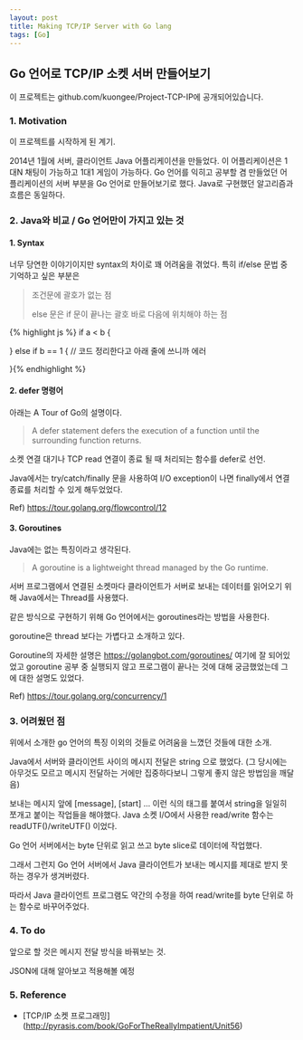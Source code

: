 ```yaml
---
layout: post
title: Making TCP/IP Server with Go lang
tags: [Go]
---
```


## Go 언어로 TCP/IP 소켓 서버 만들어보기
이 프로젝트는 github.com/kuongee/Project-TCP-IP에 공개되어있습니다.

### 1. Motivation
이 프로젝트를 시작하게 된 계기.

2014년 1월에 서버, 클라이언트 Java 어플리케이션을 만들었다.
이 어플리케이션은 1대N 채팅이 가능하고 1대1 게임이 가능하다.
Go 언어를 익히고 공부할 겸 만들었던 어플리케이션의 서버 부분을 Go 언어로 만들어보기로 했다.
Java로 구현했던 알고리즘과 흐름은 동일하다.

### 2. Java와 비교 / Go 언어만이 가지고 있는 것
#### 1. Syntax
너무 당연한 이야기이지만 syntax의 차이로 꽤 어려움을 겪었다.
특히 if/else 문법 중 기억하고 싶은 부분은 
> 조건문에 괄호가 없는 점
>
> else 문은 if 문이 끝나는 괄호 바로 다음에 위치해야 하는 점

{% highlight js %}
if a < b {

} else if b == 1 { // 코드 정리한다고 아래 줄에 쓰니까 에러

}{% endhighlight %}
    
#### 2. defer 명령어
아래는 A Tour of Go의 설명이다.
> A defer statement defers the execution of a function until the surrounding function returns.

소켓 연결 대기나 TCP read 연결이 종료 될 때 처리되는 함수를 defer로 선언.

Java에서는 try/catch/finally 문을 사용하여 I/O exception이 나면 finally에서 연결 종료를 처리할 수 있게 해두었었다.

Ref) https://tour.golang.org/flowcontrol/12

#### 3. Goroutines
Java에는 없는 특징이라고 생각된다.

> A goroutine is a lightweight thread managed by the Go runtime. 

서버 프로그램에서 연결된 소켓마다 클라이언트가 서버로 보내는 데이터를 읽어오기 위해 Java에서는 Thread를 사용했다.

같은 방식으로 구현하기 위해 Go 언어에서는 goroutines라는 방법을 사용한다.

goroutine은 thread 보다는 가볍다고 소개하고 있다.

Goroutine의 자세한 설명은 <https://golangbot.com/goroutines/> 여기에 잘 되어있었고 goroutine 공부 중 실행되지 않고 프로그램이 끝나는 것에 대해 궁금했었는데 그에 대한 설명도 있었다.

Ref) https://tour.golang.org/concurrency/1

### 3. 어려웠던 점
위에서 소개한 go 언어의 특징 이외의 것들로 어려움을 느꼈던 것들에 대한 소개.

Java에서 서버와 클라이언트 사이의 메시지 전달은 string 으로 했었다. 
(그 당시에는 아무것도 모르고 메시지 전달하는 거에만 집중하다보니 그렇게 좋지 않은 방법임을 깨달음)

보내는 메시지 앞에 [message], [start] ... 이런 식의 태그를 붙여서 string을 일일히 쪼개고 붙이는 작업들을 해야했다.
Java 소켓 I/O에서 사용한 read/write 함수는 readUTF()/writeUTF() 이었다.

Go 언어 서버에서는 byte 단위로 읽고 쓰고 byte slice로 데이터에 작업했다.

그래서 그런지 Go 언어 서버에서 Java 클라이언트가 보내는 메시지를 제대로 받지 못하는 경우가 생겨버렸다.

따라서 Java 클라이언트 프로그램도 약간의 수정을 하여 read/write를 byte 단위로 하는 함수로 바꾸어주었다.

### 4. To do
앞으로 할 것은 메시지 전달 방식을 바꿔보는 것.

JSON에 대해 알아보고 적용해볼 예정


### 5. Reference
* [TCP/IP 소켓 프로그래밍] (http://pyrasis.com/book/GoForTheReallyImpatient/Unit56)

